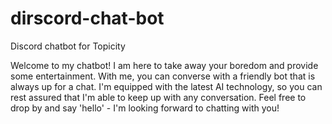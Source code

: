 # dirscord-chat-bot
Discord chatbot for Topicity 

Welcome to my chatbot! I am here to take away your boredom and provide some entertainment. With me, you can converse with a friendly bot that is always up for a chat. I'm equipped with the latest AI technology, so you can rest assured that I'm able to keep up with any conversation. Feel free to drop by and say 'hello' - I'm looking forward to chatting with you!
